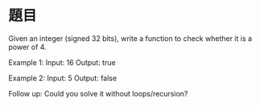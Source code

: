 題目
===
Given an integer (signed 32 bits), write a function to check whether it is a power of 4.

Example 1:
Input: 16
Output: true

Example 2:
Input: 5
Output: false

Follow up: Could you solve it without loops/recursion?
